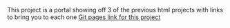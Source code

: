 This project is a portal showing off 3 of the previous html projects with links to bring you to each one
<a href="https://dmand723.github.io/PortalProjectOne/">Git pages link for this project</a>
